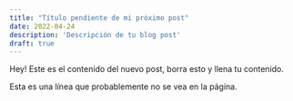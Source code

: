 ```yaml
---
title: "Título pendiente de mi próximo post"
date: 2022-04-24
description: 'Descripción de tu blog post'
draft: true
---
```


Hey! Este es el contenido del nuevo post, borra esto y llena tu contenido.

Esta es una línea que probablemente no se vea en la página.
